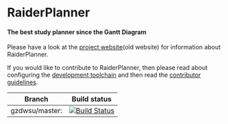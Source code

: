 # RaiderPlanner
#### The best study planner since the Gantt Diagram

Please have a look at the [project website](https://rsanchez-wsu.github.io/RaiderPlanner)(old website) for information about RaiderPlanner.

If you would like to contribute to RaiderPlanner, then please read about configuring the [development toolchain](TOOLCHAIN.md) and then read the [contributor guidelines](CONTRIBUTING.md).


| Branch  | Build status  |
| ------------- | ------------- |
| gzdwsu/master: | [![Build Status](https://api.travis-ci.org/gzdwsu/RaiderPlanner.svg?branch=master)](https://travis-ci.org/gzdwsu/RaiderPlanner)  |



